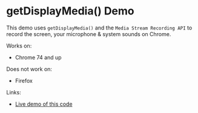 # getDisplayMedia() Demo

This demo uses `getDisplayMedia()` and the `Media Stream Recording API` to record the screen, your microphone & system sounds on Chrome.

Works on:
* Chrome 74 and up

Does not work on: 
* Firefox

Links:
* [Live demo of this code](https://addpipe.com/get-display-media-demo/)
